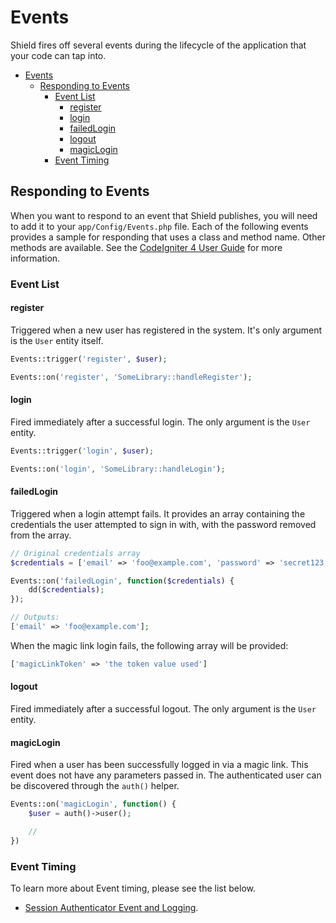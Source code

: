 # Events

Shield fires off several events during the lifecycle of the application that your code can tap into.

- [Events](#events)
  - [Responding to Events](#responding-to-events)
    - [Event List](#event-list)
      - [register](#register)
      - [login](#login)
      - [failedLogin](#failedlogin)
      - [logout](#logout)
      - [magicLogin](#magiclogin)
    - [Event Timing](#event-timing)

## Responding to Events

When you want to respond to an event that Shield publishes, you will need to add it to your `app/Config/Events.php`
file. Each of the following events provides a sample for responding that uses a class and method name.
Other methods are available. See the [CodeIgniter 4 User Guide](https://codeigniter.com/user_guide/extending/events.html)
for more information.

### Event List

#### register

Triggered when a new user has registered in the system. It's only argument is the `User` entity itself.

```php
Events::trigger('register', $user);

Events::on('register', 'SomeLibrary::handleRegister');
```

#### login

Fired immediately after a successful login. The only argument is the `User` entity.

```php
Events::trigger('login', $user);

Events::on('login', 'SomeLibrary::handleLogin');
```

#### failedLogin

Triggered when a login attempt fails. It provides an array containing the credentials the user attempted to
sign in with, with the password removed from the array.

```php
// Original credentials array
$credentials = ['email' => 'foo@example.com', 'password' => 'secret123'];

Events::on('failedLogin', function($credentials) {
    dd($credentials);
});

// Outputs:
['email' => 'foo@example.com'];
```

When the magic link login fails, the following array will be provided:

```php
['magicLinkToken' => 'the token value used']
```

#### logout

Fired immediately after a successful logout. The only argument is the `User` entity.

#### magicLogin

Fired when a user has been successfully logged in via a magic link. This event does not have any parameters passed in. The authenticated user can be discovered through the `auth()` helper.

```php
Events::on('magicLogin', function() {
    $user = auth()->user();

    //
})
```

### Event Timing

To learn more about Event timing, please see the list below.

- [Session Authenticator Event and Logging](./session_auth_event_and_logging.md).
